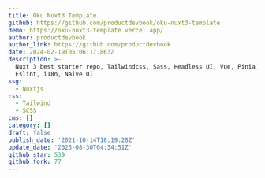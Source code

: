 ```yaml
---
title: Oku Nuxt3 Template
github: https://github.com/productdevbook/oku-nuxt3-template
demo: https://oku-nuxt3-template.vercel.app/
author: productdevbook
author_link: https://github.com/productdevbook
date: 2024-02-19T05:06:17.863Z
description: >-
  Nuxt 3 best starter repo, Tailwindcss, Sass, Headless UI, Vue, Pinia, Vite,
  Eslint, i18n, Naive UI
ssg:
  - Nuxtjs
css:
  - Tailwind
  - SCSS
cms: []
category: []
draft: false
publish_date: '2021-10-14T18:19:28Z'
update_date: '2023-08-30T04:34:51Z'
github_star: 539
github_fork: 77
---
```


